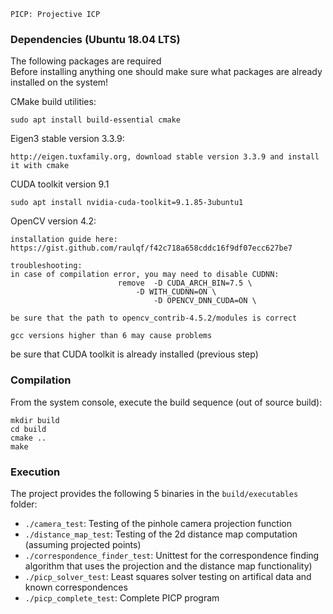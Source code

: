     PICP: Projective ICP

### Dependencies (Ubuntu 18.04 LTS)
The following packages are required <br>
Before installing anything one should make sure what packages are already installed on the system!

CMake build utilities:

    sudo apt install build-essential cmake

Eigen3 stable version 3.3.9:

    http://eigen.tuxfamily.org, download stable version 3.3.9 and install it with cmake

CUDA toolkit version 9.1

    sudo apt install nvidia-cuda-toolkit=9.1.85-3ubuntu1

OpenCV version 4.2:

    installation guide here: https://gist.github.com/raulqf/f42c718a658cddc16f9df07ecc627be7

    troubleshooting:
	in case of compilation error, you may need to disable CUDNN:
							remove  -D CUDA_ARCH_BIN=7.5 \
								-D WITH_CUDNN=ON \
							        -D OPENCV_DNN_CUDA=ON \

	be sure that the path to opencv_contrib-4.5.2/modules is correct

	gcc versions higher than 6 may cause problems

  be sure that CUDA toolkit is already installed (previous step)

### Compilation
From the system console, execute the build sequence (out of source build):

    mkdir build
    cd build
    cmake ..
    make

### Execution
The project provides the following 5 binaries in the `build/executables` folder:
- `./camera_test`: Testing of the pinhole camera projection function
- `./distance_map_test`: Testing of the 2d distance map computation (assuming projected points)
- `./correspondence_finder_test`: Unittest for the correspondence finding algorithm that uses the projection and the distance map functionality)
- `./picp_solver_test`: Least squares solver testing on artifical data and known correspondences
- `./picp_complete_test`: Complete PICP program
